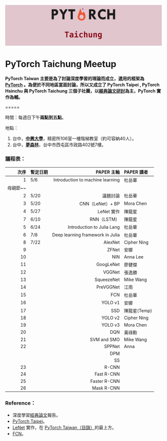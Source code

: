 ![](/assets/pytorch.png)

# PyTorch Taichung Meetup

**PyTorch Taiwan 主要是為了討論深度學習的理論而成立，選用的框架為 **[**PyTorch**](http://hemingwang.blogspot.tw/2017/11/pytorch-taiwan.html )** 。為便於不同地區當面討論，所以又成立了 PyTorch Taipei , PyTorch Hsinchu 與 PyTorch Taichung 三個子社團，以**[**經典論文研討**](http://hemingwang.blogspot.tw/2016/12/ai_20.html)**為主，PyTorch 實作為輔。**

=====

時間：每週日下午**兩點到五點**。

地點：

1. 台中，[**中興大學**](https://www.google.com.tw/maps/place/國立中興大學精密所/@24.1212087,120.6741687,17z/data=!3m1!4b1!4m5!3m4!1s0x34693cfd5ec365e1:0x3044f620eb0c4d71!8m2!3d24.1212038!4d120.6763574?hl=zh-TW&authuser=0)，精密所106室一樓階梯教室（約可容納40人）。
2. 台中，[**夢森林**](https://www.google.com.tw/maps/place/407台中市西屯區市政路402號7/@24.1592686,120.637529,17z/data=!3m1!4b1!4m5!3m4!1s0x34693dedad1dc1e9:0xf2c440c75d475628!8m2!3d24.1592637!4d120.6397177?hl=zh-TW&authuser=0)，台中市西屯區市政路402號7樓。

### 議程表：

| **次序** | **暫定日期** | **PAPER 主軸** | **PAPER 講者** |
| ---: | :--- | ---: | :--- |
| 1 | 5/6 | Introduction to machine learning | 杜岳華 |
| 母親節~~ |  |  |  |
| 2 | 5/20 | 議題討論 | 杜岳華 |
| 3 | 5/20 | CNN（LeNet）+ BP | Mora Chen |
| 4 | 5/27 | LeNet 實作 | 陳龍星 |
| 7 | 6/10 | RNN（LSTM） | 陳龍星 |
| 5 | 6/24 | Introduction to Julia Lang | 杜岳華 |
| 6 | 7/8 | Deep learning framework in Julia | 杜岳華 |
| 8 | 7/22 | AlexNet | Cipher Ning |
| 9 |  | ZFNet | 安娜 |
| 10 |  | NIN | Anna Lee |
| 11 |  | GoogLeNet | 廖健傑 |
| 12 |  | VGGNet | 張逸勝 |
| 13 |  | SqueezeNet | Mike Wang |
| 14 |  | PreVGGNet | 江雨 |
| 15 |  | FCN | 杜岳華 |
| 16 |  | YOLO v1 | 安娜 |
| 17 |  | SSD | 陳龍星(Temp) |
| 18 |  | YOLO v2 | Cipher Ning |
| 19 |  | YOLO v3 | Mora Chen |
| 20 |  | DQN | 黃祿勳 |
| 21 |  | SVM and SMO | Mike Wang |
| 22 |  | SPPNet | Anna |
|  |  | DPM |  |
|  |  | SS |  |
| 23 |  | R-CNN |  |
| 24 |  | Fast R-CNN |  |
| 25 |  | Faster R-CNN |  |
| 26 |  | Mask R-CNN |  |


### Reference：

* 深度學習[經典論文](http://hemingwang.blogspot.tw/2018/01/pytorchseminar.html)報告。
* [PyTorch Taipei](https://mattwang44.github.io/en/notes/PyTorchTP/#3-進度表與連結整理)。
* [LeNet](http://hemingwang.blogspot.tw/2017/04/lenet.html ) 實作，在 [PyTorch Taiwan（目錄）](http://hemingwang.blogspot.tw/2017/11/pytorch-taiwan.html)的最上方。
* [FCN](http://hemingwang.blogspot.tw/2018/02/deep-learningfcn.html)。




